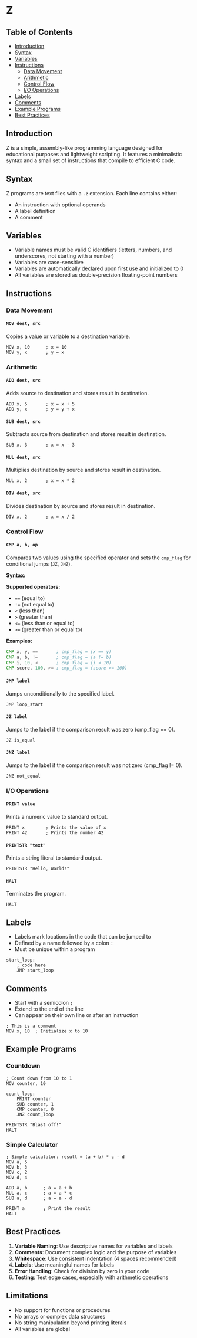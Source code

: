 # Z 

## Table of Contents
- [Introduction](#introduction)
- [Syntax](#syntax)
- [Variables](#variables)
- [Instructions](#instructions)
  - [Data Movement](#data-movement)
  - [Arithmetic](#arithmetic)
  - [Control Flow](#control-flow)
  - [I/O Operations](#io-operations)
- [Labels](#labels)
- [Comments](#comments)
- [Example Programs](#example-programs)
- [Best Practices](#best-practices)

## Introduction

Z is a simple, assembly-like programming language designed for educational purposes and lightweight scripting. It features a minimalistic syntax and a small set of instructions that compile to efficient C code.

## Syntax

Z programs are text files with a `.z` extension. Each line contains either:
- An instruction with optional operands
- A label definition
- A comment

## Variables

- Variable names must be valid C identifiers (letters, numbers, and underscores, not starting with a number)
- Variables are case-sensitive
- Variables are automatically declared upon first use and initialized to 0
- All variables are stored as double-precision floating-point numbers

## Instructions

### Data Movement

#### `MOV dest, src`
Copies a value or variable to a destination variable.

```
MOV x, 10      ; x = 10
MOV y, x       ; y = x
```

### Arithmetic

#### `ADD dest, src`
Adds source to destination and stores result in destination.

```
ADD x, 5       ; x = x + 5
ADD y, x       ; y = y + x
```

#### `SUB dest, src`
Subtracts source from destination and stores result in destination.

```
SUB x, 3       ; x = x - 3
```

#### `MUL dest, src`
Multiplies destination by source and stores result in destination.

```
MUL x, 2       ; x = x * 2
```

#### `DIV dest, src`
Divides destination by source and stores result in destination.

```
DIV x, 2       ; x = x / 2
```

### Control Flow

#### `CMP a, b, op`
Compares two values using the specified operator and sets the `cmp_flag` for conditional jumps (`JZ`, `JNZ`).

**Syntax:**

**Supported operators:**
- `==` (equal to)  
- `!=` (not equal to)  
- `<`  (less than)  
- `>`  (greater than)  
- `<=` (less than or equal to)  
- `>=` (greater than or equal to)  

**Examples:**
```asm
CMP x, y, ==       ; cmp_flag = (x == y)
CMP a, b, !=       ; cmp_flag = (a != b)
CMP i, 10, <       ; cmp_flag = (i < 10)
CMP score, 100, >= ; cmp_flag = (score >= 100)

```

#### `JMP label`
Jumps unconditionally to the specified label.

```
JMP loop_start
```

#### `JZ label`
Jumps to the label if the comparison result was zero (cmp_flag == 0).

```
JZ is_equal
```

#### `JNZ label`
Jumps to the label if the comparison result was not zero (cmp_flag != 0).

```
JNZ not_equal
```

### I/O Operations

#### `PRINT value`
Prints a numeric value to standard output.

```
PRINT x        ; Prints the value of x
PRINT 42       ; Prints the number 42
```

#### `PRINTSTR "text"`
Prints a string literal to standard output.

```
PRINTSTR "Hello, World!"
```

#### `HALT`
Terminates the program.

```
HALT
```

## Labels

- Labels mark locations in the code that can be jumped to
- Defined by a name followed by a colon `:`
- Must be unique within a program

```
start_loop:
    ; code here
    JMP start_loop
```

## Comments

- Start with a semicolon `;`
- Extend to the end of the line
- Can appear on their own line or after an instruction

```
; This is a comment
MOV x, 10  ; Initialize x to 10
```

## Example Programs

### Countdown

```
; Count down from 10 to 1
MOV counter, 10

count_loop:
    PRINT counter
    SUB counter, 1
    CMP counter, 0
    JNZ count_loop

PRINTSTR "Blast off!"
HALT
```

### Simple Calculator

```
; Simple calculator: result = (a + b) * c - d
MOV a, 5
MOV b, 3
MOV c, 2
MOV d, 4

ADD a, b      ; a = a + b
MUL a, c      ; a = a * c
SUB a, d      ; a = a - d

PRINT a       ; Print the result
HALT
```

## Best Practices

1. **Variable Naming**: Use descriptive names for variables and labels
2. **Comments**: Document complex logic and the purpose of variables
3. **Whitespace**: Use consistent indentation (4 spaces recommended)
4. **Labels**: Use meaningful names for labels
5. **Error Handling**: Check for division by zero in your code
6. **Testing**: Test edge cases, especially with arithmetic operations

## Limitations

- No support for functions or procedures
- No arrays or complex data structures
- No string manipulation beyond printing literals
- All variables are global
